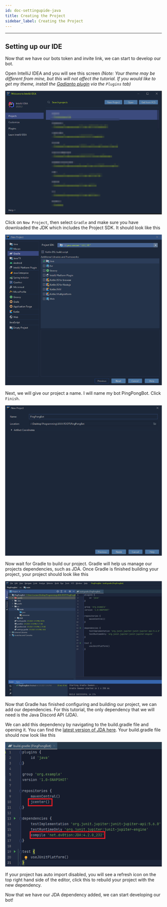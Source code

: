 ```yaml
---
id: doc-settingupide-java
title: Creating the Project
sidebar_label: Creating the Project
---
```


---

## Setting up our IDE

Now that we have our bots token and invite link, we can start to develop our bot.

Open IntelliJ IDEA and you will see this screen _(Note: Your theme may be different from mine, but this will not affect the tutorial. If you would like to get my theme, install the [Gadianto plugin](https://plugins.jetbrains.com/plugin/12334-gradianto) via the `Plugins` tab)_

![IntelliJ IDEA](../../../static/img/java-docs/build_your_first_bot/byfb_2/intellij_menu.png "IntelliJ IDEA")

Click on `New Project`, then select `Gradle` and make sure you have downloaded the JDK which includes the Project SDK. It should look like this

![IntelliJ IDEA](../../../static/img/java-docs/build_your_first_bot/byfb_2/intellij_newProject1.png "IntelliJ IDEA")

Next, we will give our project a name. I will name my bot PingPongBot. Click `Finish`.

![IntelliJ IDEA](../../../static/img/java-docs/build_your_first_bot/byfb_2/intellij_newProject2.png "IntelliJ IDEA")

Now wait for Gradle to build our project. Gradle will help us manage our projects dependencies, such as JDA. Once Gradle is finished building your project, your project should look like this

![IntelliJ IDEA](../../../static/img/java-docs/build_your_first_bot/byfb_2/intellij_newProject3.png "IntelliJ IDEA")

Now that Gradle has finished configuring and building our project, we can add our dependencies. For this tutorial, the only dependency that we will need is the Java Discord API (JDA).

We can add this dependency by navigating to the build.gradle file and opening it. You can find the [latest version of JDA here](https://bintray.com/dv8fromtheworld/maven/JDA/). Your build.gradle file should now look like this

![IntelliJ IDEA](../../../static/img/java-docs/build_your_first_bot/byfb_2/intellij_newProject4.png "IntelliJ IDEA")

If your project has auto import disabled, you will see a refresh icon on the top right hand side of the editor, click this to rebuild your project with the new dependency.

Now that we have our JDA dependency added, we can start developing our bot!
